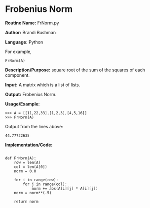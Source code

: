 # Frobenius Norm

**Routine Name:**          FrNorm.py

**Author:** Brandi Bushman

**Language:** Python

For example,

    FrNorm(A)


**Description/Purpose:** square root of the sum of the squares of each component. 

**Input:** A matrix which is a list of lists. 

**Output:** Frobenius Norm.

**Usage/Example:**
~~~
>>> A = [[11,22,33],[1,2,3],[4,5,16]]
>>> FrNorm(A)
~~~      
Output from the lines above:
~~~
44.77722635
~~~

**Implementation/Code:**
 
~~~

def FrNorm(A):
    row = len(A)
    col = len(A[0])
    norm = 0.0

    for i in range(row):
        for j in range(col):
            norm += abs(A[i][j] * A[i][j])
    norm = norm**(.5)

    return norm              

~~~
